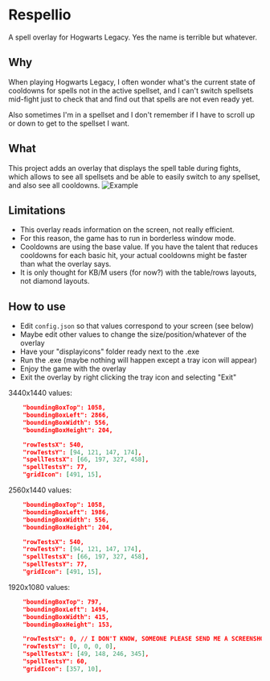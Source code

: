 # Respellio
A spell overlay for Hogwarts Legacy. Yes the name is terrible but whatever.

## Why
When playing Hogwarts Legacy, I often wonder what's the current state of cooldowns for spells not in the active spellset, and I can't switch spellsets mid-fight just to check that and find out that spells are not even ready yet.

Also sometimes I'm in a spellset and I don't remember if I have to scroll up or down to get to the spellset I want.

## What
This project adds an overlay that displays the spell table during fights, which allows to see all spellsets and be able to easily switch to any spellset, and also see all cooldowns.
![Example](https://user-images.githubusercontent.com/102462519/223238435-3d16d6c0-230f-40c1-8664-481556f20207.png)

## Limitations
- This overlay reads information on the screen, not really efficient.
- For this reason, the game has to run in borderless window mode.
- Cooldowns are using the base value. If you have the talent that reduces cooldowns for each basic hit, your actual cooldowns might be faster than what the overlay says.
- It is only thought for KB/M users (for now?) with the table/rows layouts, not diamond layouts.

## How to use
- Edit `config.json` so that values correspond to your screen (see below)
- Maybe edit other values to change the size/position/whatever of the overlay
- Have your "displayicons" folder ready next to the .exe
- Run the .exe (maybe nothing will happen except a tray icon will appear)
- Enjoy the game with the overlay
- Exit the overlay by right clicking the tray icon and selecting "Exit"

3440x1440 values:
```json
	"boundingBoxTop": 1058,
	"boundingBoxLeft": 2866,
	"boundingBoxWidth": 556,
	"boundingBoxHeight": 204,

	"rowTestsX": 540,
	"rowTestsY": [94, 121, 147, 174],
	"spellTestsX": [66, 197, 327, 458],
	"spellTestsY": 77,
	"gridIcon": [491, 15],
```

2560x1440 values:
```json
	"boundingBoxTop": 1058,
	"boundingBoxLeft": 1986,
	"boundingBoxWidth": 556,
	"boundingBoxHeight": 204,

	"rowTestsX": 540,
	"rowTestsY": [94, 121, 147, 174],
	"spellTestsX": [66, 197, 327, 458],
	"spellTestsY": 77,
	"gridIcon": [491, 15],
```

1920x1080 values:
```json
	"boundingBoxTop": 797,
	"boundingBoxLeft": 1494,
	"boundingBoxWidth": 415,
	"boundingBoxHeight": 153,

	"rowTestsX": 0, // I DON'T KNOW, SOMEONE PLEASE SEND ME A SCREENSHOT OF THE GAME IN 1080P WITH KB/M
	"rowTestsY": [0, 0, 0, 0],
	"spellTestsX": [49, 148, 246, 345],
	"spellTestsY": 60,
	"gridIcon": [357, 10],
```

